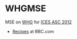 WHGMSE
======

MSE on [WHG](http://www.fao.org/fishery/species/3022/en) for [ICES ASC 2012](http://www.ices.dk/asc2012/)



* [Recipes](http://www.bbc.co.uk/food/whiting) at BBC.com
